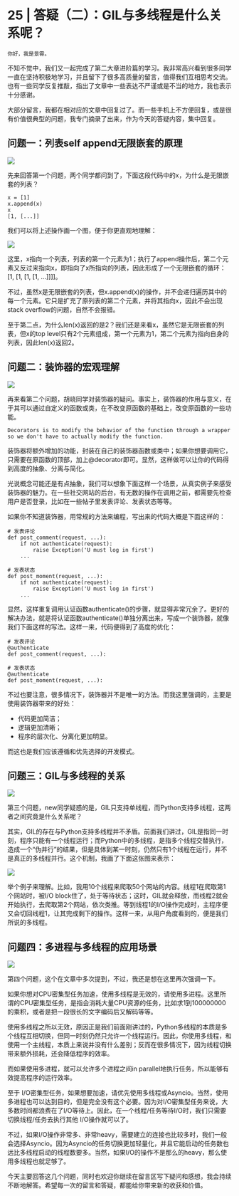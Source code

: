 # 25 | 答疑（二）：GIL与多线程是什么关系呢？

    你好，我是景霄。

不知不觉中，我们又一起完成了第二大章进阶篇的学习。我非常高兴看到很多同学一直在坚持积极地学习，并且留下了很多高质量的留言，值得我们互相思考交流。也有一些同学反复推敲，指出了文章中一些表达不严谨或是不当的地方，我也表示十分感谢。

大部分留言，我都在相对应的文章中回复过了。而一些手机上不方便回复，或是很有价值很典型的问题，我专门摘录了出来，作为今天的答疑内容，集中回复。

## 问题一：列表self append无限嵌套的原理

![](https://static001.geekbang.org/resource/image/9d/a0/9d6c8c7a5adc13e9119d08dc3f1052a0.png)

先来回答第一个问题，两个同学都问到了，下面这段代码中的x，为什么是无限嵌套的列表？

```
x = [1]
x.append(x)
x
[1, [...]]

```

我们可以将上述操作画一个图，便于你更直观地理解：

![](https://static001.geekbang.org/resource/image/00/5f/001a607f3f29f68975be3e706711325f.png)

这里，x指向一个列表，列表的第一个元素为1；执行了append操作后，第二个元素又反过来指向x，即指向了x所指向的列表，因此形成了一个无限嵌套的循环：\[1, \[1, \[1, \[1, …\]\]\]\]。

不过，虽然x是无限嵌套的列表，但x.append(x)的操作，并不会递归遍历其中的每一个元素。它只是扩充了原列表的第二个元素，并将其指向x，因此不会出现stack overflow的问题，自然不会报错。

至于第二点，为什么len(x)返回的是2？我们还是来看x，虽然它是无限嵌套的列表，但x的top level只有2个元素组成，第一个元素为1，第二个元素为指向自身的列表，因此len(x)返回2。

## 问题二：装饰器的宏观理解

![](https://static001.geekbang.org/resource/image/17/6f/17fcf8a9ef8685025fb5f792bc26116f.png)

再来看第二个问题，胡峣同学对装饰器的疑问。事实上，装饰器的作用与意义，在于其可以通过自定义的函数或类，在不改变原函数的基础上，改变原函数的一些功能。

```
Decorators is to modify the behavior of the function through a wrapper so we don't have to actually modify the function.

```

装饰器将额外增加的功能，封装在自己的装饰器函数或类中；如果你想要调用它，只需要在原函数的顶部，加上@decorator即可。显然，这样做可以让你的代码得到高度的抽象、分离与简化。

光说概念可能还是有点抽象，我们可以想象下面这样一个场景，从真实例子来感受装饰器的魅力。在一些社交网站的后台，有无数的操作在调用之前，都需要先检查用户是否登录，比如在一些帖子里发表评论、发表状态等等。

如果你不知道装饰器，用常规的方法来编程，写出来的代码大概是下面这样的：

```
# 发表评论
def post_comment(request, ...):
    if not authenticate(request):
        raise Exception('U must log in first')
    ...
    
# 发表状态
def post_moment(request, ...):
    if not authenticate(request):
        raise Exception('U must log in first')
    ...

```

显然，这样重复调用认证函数authenticate()的步骤，就显得非常冗余了。更好的解决办法，就是将认证函数authenticate()单独分离出来，写成一个装饰器，就像我们下面这样的写法。这样一来，代码便得到了高度的优化：

```
# 发表评论
@authenticate
def post_comment(request, ...):

# 发表状态
@authenticate
def post_moment(request, ...):

```

不过也要注意，很多情况下，装饰器并不是唯一的方法。而我这里强调的，主要是使用装饰器带来的好处：

*   代码更加简洁；
*   逻辑更加清晰；
*   程序的层次化、分离化更加明显。

而这也是我们应该遵循和优先选择的开发模式。

## 问题三：GIL与多线程的关系

![](https://static001.geekbang.org/resource/image/34/f1/3492e32a3396872095242be23db19ef1.png)

第三个问题，new同学疑惑的是，GIL只支持单线程，而Python支持多线程，这两者之间究竟是什么关系呢？

其实，GIL的存在与Python支持多线程并不矛盾。前面我们讲过，GIL是指同一时刻，程序只能有一个线程运行；而Python中的多线程，是指多个线程交替执行，造成一个“伪并行”的结果，但是具体到某一时刻，仍然只有1个线程在运行，并不是真正的多线程并行。这个机制，我画了下面这张图来表示：

![](https://static001.geekbang.org/resource/image/e0/7b/e09b09170e0d2990d2e7f4e6a0292d7b.png)

举个例子来理解。比如，我用10个线程来爬取50个网站的内容。线程1在爬取第1个网站时，被I/O block住了，处于等待状态；这时，GIL就会释放，而线程2就会开始执行，去爬取第2个网站，依次类推。等到线程1的I/O操作完成时，主程序便又会切回线程1，让其完成剩下的操作。这样一来，从用户角度看到的，便是我们所说的多线程。

## 问题四：多进程与多线程的应用场景

![](https://static001.geekbang.org/resource/image/a8/12/a853c99985472bfabc59d76839df4d12.png)

第四个问题，这个在文章中多次提到，不过，我还是想在这里再次强调一下。

如果你想对CPU密集型任务加速，使用多线程是无效的，请使用多进程。这里所谓的CPU密集型任务，是指会消耗大量CPU资源的任务，比如求1到100000000的乘积，或者是把一段很长的文字编码后又解码等等。

使用多线程之所以无效，原因正是我们前面刚讲过的，Python多线程的本质是多个线程互相切换，但同一时刻仍然只允许一个线程运行。因此，你使用多线程，和使用一个主线程，本质上来说并没有什么差别；反而在很多情况下，因为线程切换带来额外损耗，还会降低程序的效率。

而如果使用多进程，就可以允许多个进程之间in parallel地执行任务，所以能够有效提高程序的运行效率。

至于 I/O密集型任务，如果想要加速，请优先使用多线程或Asyncio。当然，使用多进程也可以达到目的，但是完全没有这个必要。因为对I/O密集型任务来说，大多数时间都浪费在了I/O等待上。因此，在一个线程/任务等待I/O时，我们只需要切换线程/任务去执行其他 I/O操作就可以了。

不过，如果I/O操作非常多、非常heavy，需要建立的连接也比较多时，我们一般会选择Asyncio。因为Asyncio的任务切换更加轻量化，并且它能启动的任务数也远比多线程启动的线程数要多。当然，如果I/O的操作不是那么的heavy，那么使用多线程也就足够了。

今天主要回答这几个问题，同时也欢迎你继续在留言区写下疑问和感想，我会持续不断地解答。希望每一次的留言和答疑，都能给你带来新的收获和价值。
    